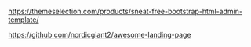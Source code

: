 https://themeselection.com/products/sneat-free-bootstrap-html-admin-template/

https://github.com/nordicgiant2/awesome-landing-page

